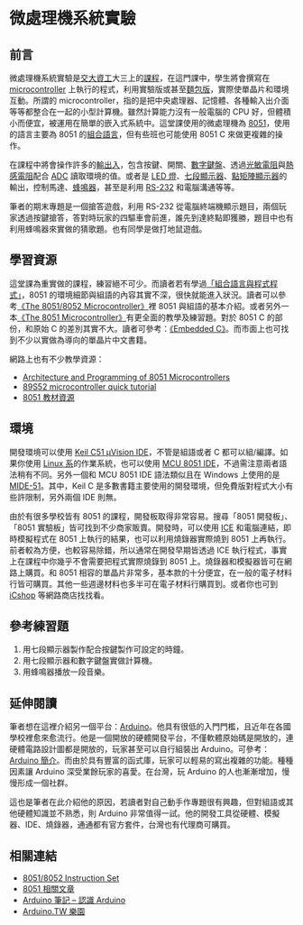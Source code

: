 # 微處理機系統實驗

## 前言

微處理機系統實驗是[交大資工](http://www.cs.nctu.edu.tw/)大三上的[課程](http://www.cs.nctu.edu.tw/cswebsite/education/undergraduate/course#course_ruleu)，在這門課中，學生將會撰寫在 [microcontroller](http://en.wikipedia.org/wiki/Microcontroller) 上執行的程式，利用實驗版或甚至[麵包版](http://en.wikipedia.org/wiki/Breadboard)，實際使單晶片和環境互動。所謂的 microcontroller，指的是把中央處理器、記憶體、各種輸入出介面等等都整合在一起的小型計算機。雖然計算能力沒有一般電腦的 CPU 好，但體積小而便宜，被運用在簡單的嵌入式系統中。這堂課使用的微處理機為 [8051](http://en.wikipedia.org/wiki/Intel_MCS-51)，使用的語言主要為 8051 的[組合語言](http://en.wikipedia.org/wiki/Assembly_language)，但有些班也可能使用 8051 C 來做更複雜的操作。

在課程中將會操作許多的[輸出入](http://www.edsim51.com/8051Notes/interfacing.html#switches)，包含按鍵、開關、[數字鍵盤](http://www.edsim51.com/8051Notes/interfacing.html#keypad)、透過[光敏電阻](http://en.wikipedia.org/wiki/Photoresistor)與[熱感電阻](http://en.wikipedia.org/wiki/Thermistor)配合 [ADC](http://www.edsim51.com/8051Notes/interfacing.html#adc) 讀取環境的值。或者是 [LED 燈](http://www.edsim51.com/8051Notes/interfacing.html#LED)、[七段顯示器](http://en.wikipedia.org/wiki/Seven-segment_display)、[點矩陣顯示器](http://en.wikipedia.org/wiki/Dot-matrix_display)的輸出，控制馬達、[蜂鳴器](http://en.wikipedia.org/wiki/Buzzer)，甚至是利用 [RS-232](http://en.wikipedia.org/wiki/RS-232) 和電腦溝通等等。

筆者的期末專題是一個搶答遊戲，利用 RS-232 從電腦終端機顯示題目，兩個玩家透過按鍵搶答，答對時玩家的四驅車會前進，誰先到達終點即獲勝，題目中也有利用蜂鳴器來實做的猜歌題。也有同學是做打地鼠遊戲。

## 學習資源

這堂課為重實做的課程，練習絕不可少。而讀者若有學過[「組合語言與程式程式」](asm.md)，8051 的環境細節與組語的內容其實不深，很快就能進入狀況。讀者可以參考[《The 8051/8052 Microcontroller》](http://www.anobii.com/books/The_80518052_Microcontroller/9781581124590/01e16172d421418885/)裡 8051 與組語的基本介紹。或者另外一本[《The 8051 Microcontroller》](http://www.anobii.com/books/The_8051_Microcontroller/9780132059756/012c3ffdf46bc4f92d/)有更全面的教學及練習題。對於 8051 C 的部份，和原始 C 的差別其實不大。讀者可參考：[《Embedded C》](http://www.anobii.com/books/Embedded_C/9780201795233/01f6c453eaca6d73f8/)。而市面上也可找到不少以實做為導向的單晶片中文書籍。

網路上也有不少教學資源：

*   [Architecture and Programming of 8051 Microcontrollers](http://www.mikroe.com/eng/products/view/267/architecture-and-programming-of-8051-mcu-s/)
*   [89S52 microcontroller quick tutorial](http://www.ikalogic.com/tut_8051_1.php)
*   [8051 教材資源](http://media.nihs.tp.edu.tw/user/yangmf/?active=media)

## 環境

開發環境可以使用 [Keil C51 µVision IDE](http://www.keil.com/c51/ca51kit.asp)，不管是組語或者 C 都可以組/編譯。如果你使用 [Linux 系](http://en.wikipedia.org/wiki/List_of_Linux_distributions)的作業系統，也可以使用 [MCU 8051 IDE](http://mcu8051ide.sourceforge.net/)，不過需注意兩者語法稍有不同。另外一個和 MCU 8051 IDE 語法類似且在 Windows 上使用的是 [MIDE-51](http://www.opcube.com)。其中，Keil C 是多數書籍主要使用的開發環境，但免費版對程式大小有些許限制，另外兩個 IDE 則無。

由於有很多學校皆有 8051 的課程，開發板取得非常容易。搜尋「8051 開發板」、「8051 實驗板」皆可找到不少商家販賣。開發時，可以使用 [ICE](http://en.wikipedia.org/wiki/In-circuit_emulator) 和電腦連結，即時模擬程式在 8051 上執行的結果，也可以利用燒錄器實際燒到 8051 上再執行。前者較為方便，也較容易除錯，所以通常在開發早期皆透過 ICE 執行程式，事實上在課程中你幾乎不會需要把程式實際燒錄到 8051 上。燒錄器和模擬器皆可在網路上購買。和 8051 相容的單晶片非常多，基本款的十分便宜，在一般的電子材料行皆可購買。其他一些週邊材料也多半可在電子材料行購買到。或者你也可到 [iCshop](http://www.icshop.com.tw) 等網路商店找找看。

## 參考練習題

1.  用七段顯示器製作配合按鍵製作可設定的時鐘。
2.  用七段顯示器和數字鍵盤實做計算機。
3.  用蜂鳴器播放一段音樂。

## 延伸閱讀

筆者想在這裡介紹另一個平台：[Arduino](http://en.wikipedia.org/wiki/Arduino)。他具有很低的入門門檻，且近年在各國學校裡愈來愈流行。他是一個開放的硬體開發平台，不僅軟體原始碼是開放的，連硬體電路設計圖都是開放的，玩家甚至可以自行組裝出 Arduino。可參考：[Arduino 簡介](http://yehnan.blogspot.com/2012/02/arduino.html)。而由於具有豐富的函式庫，玩家可以輕易的寫出複雜的功能。種種因素讓 Arduino 深受業餘玩家的喜愛。在台灣，玩 Arduino 的人也漸漸增加，慢慢形成一個社群。

這也是筆者在此介紹他的原因，若讀者對自己動手作專題很有興趣，但對組語或其他硬體知識並不熟悉，則 Arduino 非常值得一試。他的開發工具從硬體、模擬器、IDE、燒錄器，通通都有官方套件，台灣也有代理商可購買。

## 相關連結

*   [8051/8052 Instruction Set](http://www.8052.com/set8051)
*   [8051 相關文章](http://single9.net/category/embedded-system/8051/)
*   [Arduino 筆記 – 認識 Arduino ](http://coopermaa2nd.blogspot.com/2010/12/arduino-arduino.html)
*   [Arduino.TW 樂園](http://arduino.tw/)
